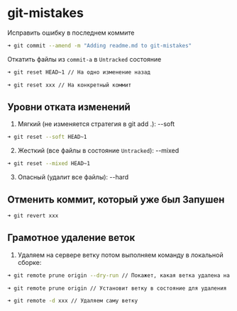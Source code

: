 # git-mistakes

Исправить ошибку в последнем коммите

```sh
➜ git commit --amend -m "Adding readme.md to git-mistakes"
```



Откатить файлы из `commit-a` в `Untracked` состояние

```sh
➜ git reset HEAD~1 // На одно изменение назад
```

```sh
➜ git reset xxx // На конкретный коммит
```



## Уровни отката изменений

1) Мягкий (не изменяется стратегия в git add .): --soft
```sh
➜ git reset --soft HEAD~1
```

2) Жесткий (все файлы в состояние `Untracked`): --mixed
```sh
➜ git reset --mixed HEAD~1
```

3) Опасный (удалит все файлы): --hard


## Отменить коммит, который уже был Запушен
```sh
➜ git revert xxx
```


## Грамотное удаление веток

1) Удаляем на сервере ветку потом выполняем команду в локальной сборке:

```sh
➜ git remote prune origin --dry-run // Покажет, какая ветка удалена на сервере
```

```sh
➜ git remote prune origin // Установит ветку в состояние для удаления
```

```sh
➜ git remote -d xxx // Удаляем саму ветку
```